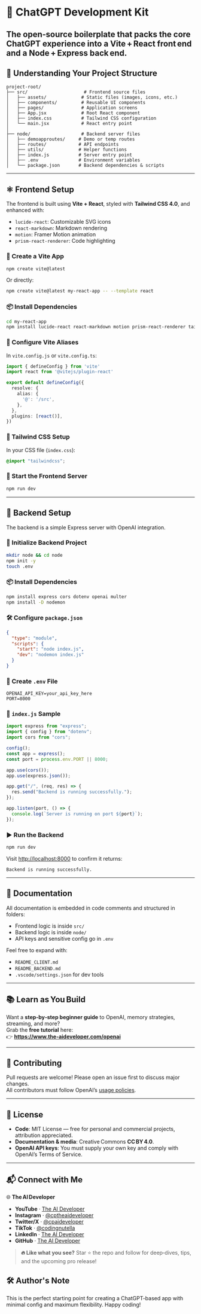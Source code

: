 # 🧠 ChatGPT Development Kit
The open‑source boilerplate that packs the core ChatGPT experience into a Vite + React front end and a Node + Express back end.
---

## 📁 Understanding Your Project Structure

```
project-root/
├── src/                     # Frontend source files
│   ├── assets/             # Static files (images, icons, etc.)
│   ├── components/         # Reusable UI components
│   ├── pages/              # Application screens
│   ├── App.jsx             # Root React component
│   ├── index.css           # Tailwind CSS configuration
│   └── main.jsx            # React entry point
│
├── node/                   # Backend server files
│   ├── demoapproutes/     # Demo or temp routes
│   ├── routes/            # API endpoints
│   ├── utils/             # Helper functions
│   ├── index.js           # Server entry point
│   ├── .env               # Environment variables
│   └── package.json       # Backend dependencies & scripts
```

---

## ⚛️ Frontend Setup

The frontend is built using **Vite + React**, styled with **Tailwind CSS 4.0**, and enhanced with:

- `lucide-react`: Customizable SVG icons
- `react-markdown`: Markdown rendering
- `motion`: Framer Motion animation
- `prism-react-renderer`: Code highlighting

### 🔧 Create a Vite App

```bash
npm create vite@latest
```

Or directly:

```bash
npm create vite@latest my-react-app -- --template react
```

### 📦 Install Dependencies

```bash
cd my-react-app
npm install lucide-react react-markdown motion prism-react-renderer tailwindcss @tailwindcss/vite
```

### 📁 Configure Vite Aliases

In `vite.config.js` or `vite.config.ts`:

```ts
import { defineConfig } from 'vite'
import react from '@vitejs/plugin-react'

export default defineConfig({
  resolve: {
    alias: {
      '@': '/src',
    },
  },
  plugins: [react()],
})
```

### 🎨 Tailwind CSS Setup

In your CSS file (`index.css`):

```css
@import "tailwindcss";
```

### 🚀 Start the Frontend Server

```bash
npm run dev
```

---

## 🧩 Backend Setup

The backend is a simple Express server with OpenAI integration.

### 📁 Initialize Backend Project

```bash
mkdir node && cd node
npm init -y
touch .env
```

### 📦 Install Dependencies

```bash
npm install express cors dotenv openai multer
npm install -D nodemon
```

### 🛠️ Configure `package.json`

```json
{
  "type": "module",
  "scripts": {
    "start": "node index.js",
    "dev": "nodemon index.js"
  }
}
```

### 🔑 Create `.env` File

```env
OPENAI_API_KEY=your_api_key_here
PORT=8000
```

### 📝 `index.js` Sample

```js
import express from "express";
import { config } from "dotenv";
import cors from "cors";

config();
const app = express();
const port = process.env.PORT || 8000;

app.use(cors());
app.use(express.json());

app.get("/", (req, res) => {
  res.send("Backend is running successfully.");
});

app.listen(port, () => {
  console.log(`Server is running on port ${port}`);
});
```

### ▶️ Run the Backend

```bash
npm run dev
```

Visit [http://localhost:8000](http://localhost:8000) to confirm it returns:

```
Backend is running successfully.
```

---

## 📘 Documentation

All documentation is embedded in code comments and structured in folders:
- Frontend logic is inside `src/`
- Backend logic is inside `node/`
- API keys and sensitive config go in `.env`

Feel free to expand with:
- `README_CLIENT.md`
- `README_BACKEND.md`
- `.vscode/settings.json` for dev tools

---


## 📚 Learn as You Build

Want a **step‑by‑step beginner guide** to OpenAI, memory strategies, streaming, and more?  
Grab the **free tutorial** here:  
👉 **https://www.the-aideveloper.com/openai**

---


## 🤝 Contributing

Pull requests are welcome! Please open an issue first to discuss major changes.  
All contributors must follow OpenAI’s [usage policies](https://platform.openai.com/docs/usage-policies).

---

## 📜 License

- **Code**: MIT License — free for personal and commercial projects, attribution appreciated.  
- **Documentation & media**: Creative Commons **CC BY 4.0**.  
- **OpenAI API keys**: You must supply your own key and comply with OpenAI’s Terms of Service.

---

## 📬 Connect with Me

🌐 **The AI Developer**  
- **YouTube** · [The AI Developer](https://www.youtube.com/@theaideveloper)  
- **Instagram** · [@cptheaideveloper](https://www.instagram.com/cptheaideveloper/)  
- **Twitter/X** · [@cpaideveloper](https://x.com/cpaideveloper)  
- **TikTok** · [@codingnutella](https://www.tiktok.com/@codingnutella)  
- **LinkedIn** · [The AI Developer](https://www.linkedin.com/company/theaidevelopercp/)  
- **GitHub** · [The AI Developer](https://github.com/cpTheAideveloper)  

> **🔥  Like what you see?** Star ⭐ the repo and follow for deep‑dives, tips, and the upcoming pro release!


## 🛠 Author's Note

This is the perfect starting point for creating a ChatGPT-based app with minimal config and maximum flexibility. Happy coding!
